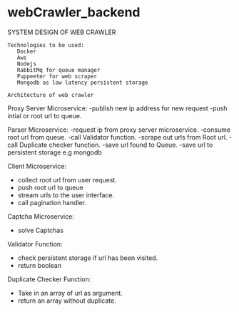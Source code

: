 # webCrawler_backend

SYSTEM DESIGN OF WEB CRAWLER

    Technologies to be used:
       Docker
       Aws
       Nodejs
       RabbitMq for queue manager
       Puppeeter for web scraper
       Mongodb as low latency persistent storage

    Architecture of web crawler

Proxy Server Microservice:
-publish new ip address for new request
-push intial or root url to queue.

Parser Microservice:
-request ip from proxy server microservice.
-consume root url from queue.
-call Validator function.
-scrape out urls from Root url.
-call Duplicate checker function.
-save url found to Queue.
-save url to persistent storage e.g mongodb

Client Microservice:

- collect root url from user request.
- push root url to queue
- stream urls to the user interface.
- call pagination handler.

Captcha Microservice:

- solve Captchas

Validator Function:

- check persistent storage if url has been visited.
- return boolean

Duplicate Checker Function:

- Take in an array of url as argument.
- return an array without duplicate.
